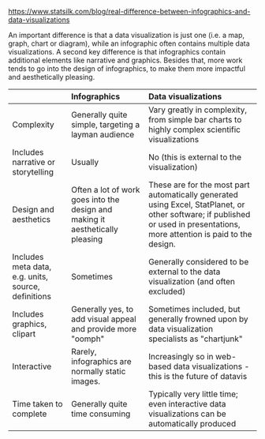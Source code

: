 https://www.statsilk.com/blog/real-difference-between-infographics-and-data-visualizations

An important difference is that a data visualization is just one (i.e. a map, graph, chart or diagram), while an infographic often contains multiple data visualizations. A second key difference is that infographics contain additional elements like narrative and graphics. Besides that, more work tends to go into the design of infographics, to make them more impactful and aesthetically pleasing.

| <div style="width:90px"></div>                           | Infographics                                                                  | Data visualizations                                                                                                                                                          |
| -------------------------------------------------------- |:----------------------------------------------------------------------------- | :--------------------------------------------------------------------------------------------------------------------------------------------------------------------------- |
| Complexity                                               | Generally quite simple, targeting a layman audience                           | Vary greatly in complexity, from simple bar charts to highly complex scientific visualizations                                                                               |
| Includes narrative or storytelling                       | Usually                                                                       | No (this is external to the visualization)                                                                                                                                   |
| Design and aesthetics                                    | Often a lot of work goes into the design and making it aesthetically pleasing | These are for the most part automatically generated using Excel, StatPlanet, or other software; if published or used in presentations, more attention is paid to the design. |
| Includes meta data, <br> e.g. units, source, definitions | Sometimes                                                                     | Generally considered to be external to the data visualization (and often excluded)                                                                                           |
| Includes graphics, clipart                               | Generally yes, to add visual appeal and provide more "oomph"                  | Sometimes included, but generally frowned upon by data visualization specialists as "chartjunk"                                                                              |
| Interactive                                              | Rarely, infographics are normally static images.                              | Increasingly so in web-based data visualizations - this is the future of datavis                                                                                             |
| Time taken to complete                                   | Generally quite time consuming                                                | Typically very little time; even interactive data visualizations can be automatically produced                                                                               |